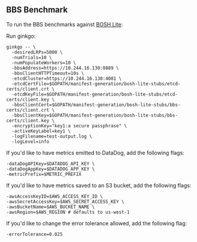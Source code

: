 ## BBS Benchmark

To run the BBS benchmarks against [BOSH Lite](https://github.com/cloudfoundry/bosh-lite):

Run ginkgo:

```
ginkgo -- \
  -desiredLRPs=5000 \
  -numTrials=10 \
  -numPopulateWorkers=10 \
  -bbsAddress=https://10.244.16.130:8889 \
  -bbsClientHTTPTimeout=10s \
  -etcdCluster=https://10.244.16.130:4001 \
  -etcdCertFile=$GOPATH/manifest-generation/bosh-lite-stubs/etcd-certs/client.crt \
  -etcdKeyFile=$GOPATH/manifest-generation/bosh-lite-stubs/etcd-certs/client.key \
  -bbsClientCert=$GOPATH/manifest-generation/bosh-lite-stubs/bbs-certs/client.crt \
  -bbsClientKey=$GOPATH/manifest-generation/bosh-lite-stubs/bbs-certs/client.key \
  -encryptionKey="key1:a secure passphrase" \
  -activeKeyLabel=key1 \
  -logFilename=test-output.log \
  -logLevel=info
```

If you'd like to have metrics emitted to DataDog, add the following flags:

```
-dataDogAPIKey=$DATADOG_API_KEY \
-dataDogAppKey=$DATADOG_APP_KEY \
-metricPrefix=$METRIC_PREFIX
```

If you'd like to have metrics saved to an S3 bucket, add the following flags:

```
-awsAccessKeyID=$AWS_ACCESS_KEY_ID \
-awsSecretAccessKey=$AWS_SECRET_ACCESS_KEY \
-awsBucketName=$AWS_BUCKET_NAME \
-awsRegion=$AWS_REGION # defaults to us-west-1
```

If you'd like to change the error tolerance allowed, add the following flag:
```
-errorTolerance=0.025
```
